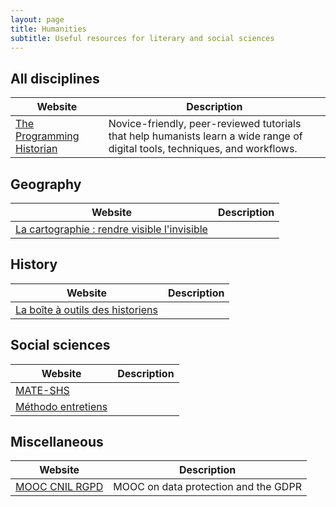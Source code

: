 ```yaml
---
layout: page
title: Humanities
subtitle: Useful resources for literary and social sciences
---
```


## All disciplines

| Website                                                        | Description                                                                                                                  |
| -------------------------------------------------------------- | ---------------------------------------------------------------------------------------------------------------------------- |
| [The Programming Historian](https://programminghistorian.org/) | Novice-friendly, peer-reviewed tutorials that help humanists learn a wide range of digital tools, techniques, and workflows. |

## Geography

| Website                                                                                                                             | Description |
| ----------------------------------------------------------------------------------------------------------------------------------- | ----------- |
| [La cartographie : rendre visible l'invisible](https://zestedesavoir.com/tutoriels/1298/la-cartographie-rendre-visible-linvisible/) |             |

## History

| Website                                                            | Description |
| ------------------------------------------------------------------ | ----------- |
| [La boîte à outils des historiens](https://www.boiteaoutils.info/) |             |

## Social sciences

| Website                                                   | Description |
| --------------------------------------------------------- | ----------- |
| [MATE-SHS](https://mate-shs.cnrs.fr/ressources/)          |             |
| [Méthodo entretiens](https://dysolab.hypotheses.org/2067) |             |

## Miscellaneous

| Website                                         | Description                          |
| ----------------------------------------------- | ------------------------------------ |
| [MOOC CNIL RGPD](https://atelier-rgpd.cnil.fr/) | MOOC on data protection and the GDPR |
